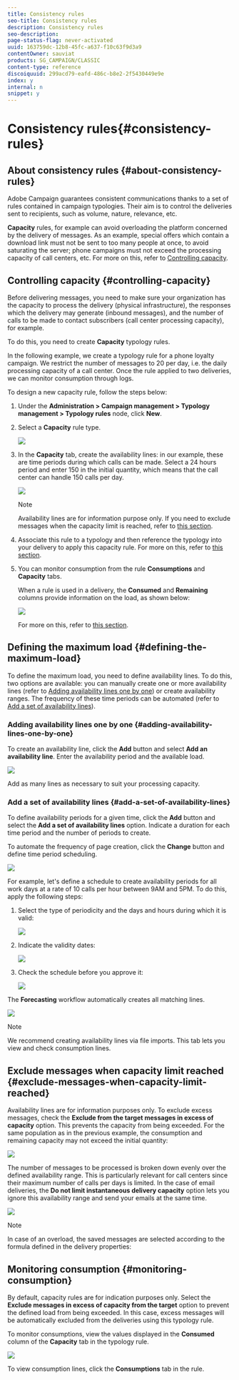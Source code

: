 ```yaml
---
title: Consistency rules
seo-title: Consistency rules
description: Consistency rules
seo-description: 
page-status-flag: never-activated
uuid: 163759dc-12b8-45fc-a637-f10c63f9d3a9
contentOwner: sauviat
products: SG_CAMPAIGN/CLASSIC
content-type: reference
discoiquuid: 299acd79-eafd-486c-b8e2-2f5430449e9e
index: y
internal: n
snippet: y
---
```


# Consistency rules{#consistency-rules}

## About consistency rules {#about-consistency-rules}

Adobe Campaign guarantees consistent communications thanks to a set of rules contained in campaign typologies. Their aim is to control the deliveries sent to recipients, such as volume, nature, relevance, etc.

**Capacity** rules, for example can avoid overloading the platform concerned by the delivery of messages. As an example, special offers which contain a download link must not be sent to too many people at once, to avoid saturating the server; phone campaigns must not exceed the processing capacity of call centers, etc. For more on this, refer to [Controlling capacity](../../campaign/using/consistency-rules.md#controlling-capacity).

## Controlling capacity {#controlling-capacity}

Before delivering messages, you need to make sure your organization has the capacity to process the delivery (physical infrastructure), the responses which the delivery may generate (inbound messages), and the number of calls to be made to contact subscribers (call center processing capacity), for example.

To do this, you need to create **Capacity** typology rules.

In the following example, we create a typology rule for a phone loyalty campaign. We restrict the number of messages to 20 per day, i.e. the daily processing capacity of a call center. Once the rule applied to two deliveries, we can monitor consumption through logs.

To design a new capacity rule, follow the steps below:

1. Under the **Administration > Campaign management > Typology management > Typology rules** node, click **New**.
1. Select a **Capacity** rule type.

   ![](assets/campaign_opt_create_capacity_01.png)

1. In the **Capacity** tab, create the availability lines: in our example, these are time periods during which calls can be made. Select a 24 hours period and enter 150 in the initial quantity, which means that the call center can handle 150 calls per day.

   ![](assets/campaign_opt_create_capacity_02.png)

   >[!NOTE]
   >
   >Availability lines are for information purpose only. If you need to exclude messages when the capacity limit is reached, refer to [this section](../../campaign/using/consistency-rules.md#exclude-messages-when-capacity-limit-reached).

1. Associate this rule to a typology and then reference the typology into your delivery to apply this capacity rule. For more on this, refer to [this section](../../campaign/using/applying-rules.md#applying-a-typology-to-a-delivery).
1. You can monitor consumption from the rule **Consumptions** and **Capacity** tabs.

   When a rule is used in a delivery, the **Consumed** and **Remaining** columns provide information on the load, as shown below:

   ![](assets/campaign_opt_create_capacity_03.png)

   For more on this, refer to [this section](../../campaign/using/consistency-rules.md#monitoring-consumption).

## Defining the maximum load {#defining-the-maximum-load}

To define the maximum load, you need to define availability lines. To do this, two options are available: you can manually create one or more availability lines (refer to [Adding availability lines one by one](../../campaign/using/consistency-rules.md#adding-availability-lines-one-by-one)) or create availability ranges. The frequency of these time periods can be automated (refer to [Add a set of availability lines](../../campaign/using/consistency-rules.md#add-a-set-of-availability-lines)).

### Adding availability lines one by one {#adding-availability-lines-one-by-one}

To create an availability line, click the **Add** button and select **Add an availability line**. Enter the availability period and the available load.

![](assets/campaign_opt_create_capacity_02.png)

Add as many lines as necessary to suit your processing capacity.

### Add a set of availability lines {#add-a-set-of-availability-lines}

To define availability periods for a given time, click the **Add** button and select the **Add a set of availability lines** option. Indicate a duration for each time period and the number of periods to create.

To automate the frequency of page creation, click the **Change** button and define time period scheduling.

![](assets/campaign_opt_create_capacity_07.png)

For example, let's define a schedule to create availability periods for all work days at a rate of 10 calls per hour between 9AM and 5PM. To do this, apply the following steps:

1. Select the type of periodicity and the days and hours during which it is valid:

   ![](assets/campaign_opt_create_capacity_08.png)

1. Indicate the validity dates:

   ![](assets/campaign_opt_create_capacity_09.png)

1. Check the schedule before you approve it:

   ![](assets/campaign_opt_create_capacity_10.png)

The **Forecasting** workflow automatically creates all matching lines.

![](assets/campaign_opt_create_capacity_12.png)

>[!NOTE]
>
>We recommend creating availability lines via file imports. This tab lets you view and check consumption lines.

## Exclude messages when capacity limit reached {#exclude-messages-when-capacity-limit-reached}

Availability lines are for information purposes only. To exclude excess messages, check the **Exclude from the target messages in excess of capacity** option. This prevents the capacity from being exceeded. For the same population as in the previous example, the consumption and remaining capacity may not exceed the initial quantity:

![](assets/campaign_opt_create_capacity_04.png)

The number of messages to be processed is broken down evenly over the defined availability range. This is particularly relevant for call centers since their maximum number of calls per days is limited. In the case of email deliveries, the **Do not limit instantaneous delivery capacity** option lets you ignore this availability range and send your emails at the same time.

![](assets/campaign_opt_create_capacity_05.png)

>[!NOTE]
>
>In case of an overload, the saved messages are selected according to the formula defined in the delivery properties:

## Monitoring consumption {#monitoring-consumption}

By default, capacity rules are for indication purposes only. Select the **Exclude messages in excess of capacity from the target** option to prevent the defined load from being exceeded. In this case, excess messages will be automatically excluded from the deliveries using this typology rule.

To monitor consumptions, view the values displayed in the **Consumed** column of the **Capacity** tab in the typology rule.

![](assets/campaign_opt_create_capacity_04.png)

To view consumption lines, click the **Consumptions** tab in the rule.
